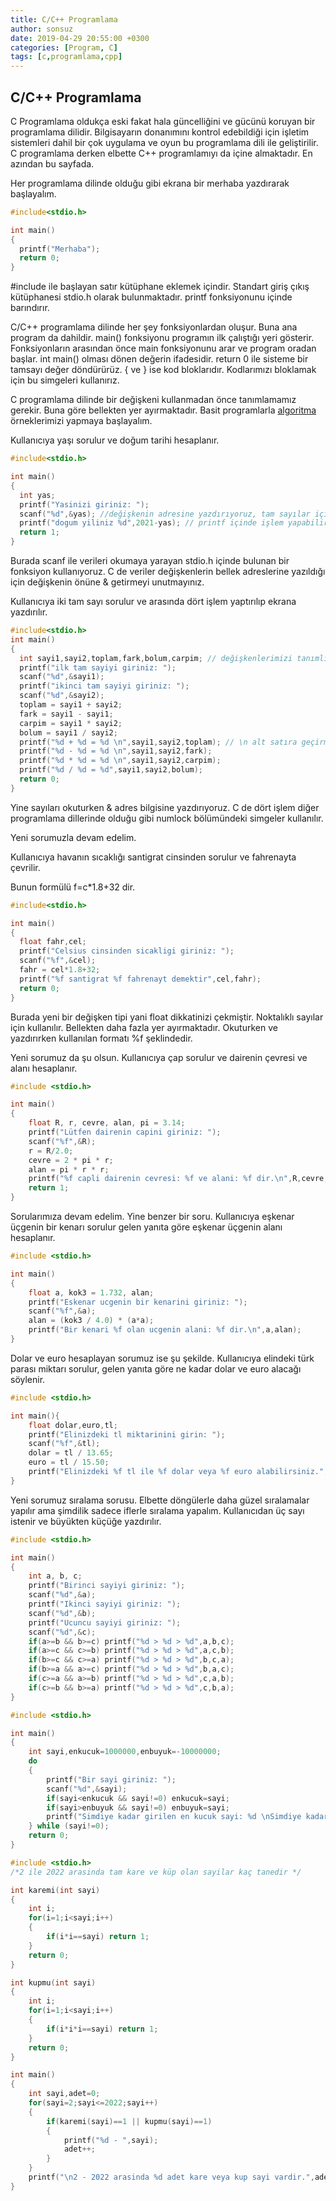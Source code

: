 ```yaml
---
title: C/C++ Programlama
author: sonsuz
date: 2019-04-29 20:55:00 +0300
categories: [Program, C]
tags: [c,programlama,cpp]
---
```


## C/C++ Programlama

C Programlama oldukça eski fakat hala güncelliğini ve gücünü koruyan bir programlama dilidir. Bilgisayarın donanımını kontrol edebildiği için işletim sistemleri dahil bir çok uygulama ve oyun bu programlama dili ile geliştirilir. C programlama derken elbette C++ programlamıyı da içine almaktadır. En azından bu sayfada. 

Her programlama dilinde olduğu gibi ekrana bir merhaba yazdırarak başlayalım.

```c
#include<stdio.h>

int main()
{
  printf("Merhaba");
  return 0;
}
```

#include ile başlayan satır kütüphane eklemek içindir. Standart giriş çıkış kütüphanesi stdio.h olarak bulunmaktadır. printf fonksiyonunu içinde barındırır.

C/C++ programlama dilinde her şey fonksiyonlardan oluşur. Buna ana program da dahildir. main() fonksiyonu programın ilk çalıştığı yeri gösterir. Fonksiyonların arasından önce main fonksiyonunu arar ve program oradan başlar. int main() olması dönen değerin ifadesidir. return 0 ile sisteme bir tamsayı değer döndürürüz. { ve } ise kod bloklarıdır. Kodlarımızı bloklamak için bu simgeleri kullanırız.

C programlama dilinde bir değişkeni kullanmadan önce tanımlamamız gerekir. Buna göre bellekten yer ayırmaktadır. Basit programlarla [algoritma](https://sonsuzus.github.io/algoritma-programlama) örneklerimizi yapmaya başlayalım.

Kullanıcıya yaşı sorulur ve doğum tarihi hesaplanır.

```c
#include<stdio.h>

int main()
{
  int yas;
  printf("Yasinizi giriniz: ");
  scanf("%d",&yas); //değişkenin adresine yazdırıyoruz, tam sayılar için %d ile alınıyor.
  printf("dogum yiliniz %d",2021-yas); // printf içinde işlem yapabiliriz elbette çift tırnak dışında
  return 1;
}
```

Burada scanf ile verileri okumaya yarayan stdio.h içinde bulunan bir fonksiyon kullanıyoruz. C de veriler değişkenlerin bellek adreslerine yazıldığı için değişkenin önüne & getirmeyi unutmayınız.

Kullanıcıya iki tam sayı sorulur ve arasında dört işlem yaptırılıp ekrana yazdırılır.

```c
#include<stdio.h>
int main()
{
  int sayi1,sayi2,toplam,fark,bolum,carpim; // değişkenlerimizi tanımlıyoruz
  printf("ilk tam sayiyi giriniz: ");
  scanf("%d",&sayi1); 
  printf("ikinci tam sayiyi giriniz: ");
  scanf("%d",&sayi2);
  toplam = sayi1 + sayi2;
  fark = sayi1 - sayi1;
  carpim = sayi1 * sayi2;
  bolum = sayi1 / sayi2;
  printf("%d + %d = %d \n",sayi1,sayi2,toplam); // \n alt satıra geçirmeye yarıyor
  printf("%d - %d = %d \n",sayi1,sayi2,fark);
  printf("%d * %d = %d \n",sayi1,sayi2,carpim);
  printf("%d / %d = %d",sayi1,sayi2,bolum);
  return 0;
}
```

Yine sayıları okuturken & adres bilgisine yazdırıyoruz. C de dört işlem diğer programlama dillerinde olduğu gibi numlock bölümündeki simgeler kullanılır. 

Yeni sorumuzla devam edelim.

Kullanıcıya havanın sıcaklığı santigrat cinsinden sorulur ve fahrenayta çevrilir.

Bunun formülü f=c\*1.8+32 dir.

```c
#include<stdio.h>

int main()
{
  float fahr,cel; 
  printf("Celsius cinsinden sicakligi giriniz: ");
  scanf("%f",&cel);
  fahr = cel*1.8+32;
  printf("%f santigrat %f fahrenayt demektir",cel,fahr);
  return 0;
}
```

Burada yeni bir değişken tipi yani float dikkatinizi çekmiştir. Noktalıklı sayılar için kullanılır. Bellekten daha fazla yer ayırmaktadır. Okuturken ve yazdırırken kullanılan formatı %f şeklindedir.

Yeni sorumuz da şu olsun. Kullanıcıya çap sorulur ve dairenin çevresi ve alanı hesaplanır.

```c
#include <stdio.h>

int main()
{
    float R, r, cevre, alan, pi = 3.14;
    printf("Lütfen dairenin capini giriniz: ");
    scanf("%f",&R);
    r = R/2.0; 
    cevre = 2 * pi * r;
    alan = pi * r * r;
    printf("%f capli dairenin cevresi: %f ve alani: %f dir.\n",R,cevre,alan);
    return 1;
}
```

Sorularımıza devam edelim. Yine benzer bir soru. Kullanıcıya eşkenar üçgenin bir kenarı sorulur gelen yanıta göre eşkenar üçgenin alanı hesaplanır.

```c
#include <stdio.h>

int main()
{
    float a, kok3 = 1.732, alan;
    printf("Eskenar ucgenin bir kenarini giriniz: ");
    scanf("%f",&a);
    alan = (kok3 / 4.0) * (a*a);
    printf("Bir kenari %f olan ucgenin alani: %f dir.\n",a,alan);
}
```

Dolar ve euro hesaplayan sorumuz ise şu şekilde. Kullanıcıya elindeki türk parası miktarı sorulur, gelen yanıta göre ne kadar dolar ve euro alacağı söylenir.

```c
#include <stdio.h>

int main(){
    float dolar,euro,tl;
    printf("Elinizdeki tl miktarinini girin: ");
    scanf("%f",&tl);
    dolar = tl / 13.65;
    euro = tl / 15.50;
    printf("Elinizdeki %f tl ile %f dolar veya %f euro alabilirsiniz.",tl,dolar,euro);
}
```

Yeni sorumuz sıralama sorusu. Elbette döngülerle daha güzel sıralamalar yapılır ama şimdilik sadece iflerle sıralama yapalım. Kullanıcıdan üç sayı istenir ve büyükten küçüğe yazdırılır.

```c
#include <stdio.h>

int main()
{
    int a, b, c;
    printf("Birinci sayiyi giriniz: ");
    scanf("%d",&a);
    printf("Ikinci sayiyi giriniz: ");
    scanf("%d",&b);
    printf("Ucuncu sayiyi giriniz: ");
    scanf("%d",&c);
    if(a>=b && b>=c) printf("%d > %d > %d",a,b,c);
    if(a>=c && c>=b) printf("%d > %d > %d",a,c,b);
    if(b>=c && c>=a) printf("%d > %d > %d",b,c,a);
    if(b>=a && a>=c) printf("%d > %d > %d",b,a,c);
    if(c>=a && a>=b) printf("%d > %d > %d",c,a,b);
    if(c>=b && b>=a) printf("%d > %d > %d",c,b,a);
}
```

```c
#include <stdio.h>

int main()
{
    int sayi,enkucuk=1000000,enbuyuk=-10000000;
    do
    {
        printf("Bir sayi giriniz: ");
        scanf("%d",&sayi);
        if(sayi<enkucuk && sayi!=0) enkucuk=sayi;
        if(sayi>enbuyuk && sayi!=0) enbuyuk=sayi;
        printf("Simdiye kadar girilen en kucuk sayi: %d \nSimdiye kadar girilen en buyuk sayi: %d\n",enkucuk,enbuyuk);
    } while (sayi!=0);
    return 0;
}
```

```c
#include <stdio.h>
/*2 ile 2022 arasinda tam kare ve küp olan sayilar kaç tanedir */

int karemi(int sayi)
{
    int i;
    for(i=1;i<sayi;i++)
    {
        if(i*i==sayi) return 1;
    }
    return 0;
}

int kupmu(int sayi)
{
    int i;
    for(i=1;i<sayi;i++)
    {
        if(i*i*i==sayi) return 1;
    }
    return 0;
}

int main()
{
    int sayi,adet=0;
    for(sayi=2;sayi<=2022;sayi++)
    {
        if(karemi(sayi)==1 || kupmu(sayi)==1)
        {
            printf("%d - ",sayi);
            adet++;
        }
    }
    printf("\n2 - 2022 arasinda %d adet kare veya kup sayi vardir.",adet);
}
```

